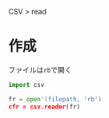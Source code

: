 CSV > read
# 作成
ファイルは```rb```で開く  
```python
import csv

fr = open'(filepath, 'rb')
cfr = csv.reader(fr)
```
